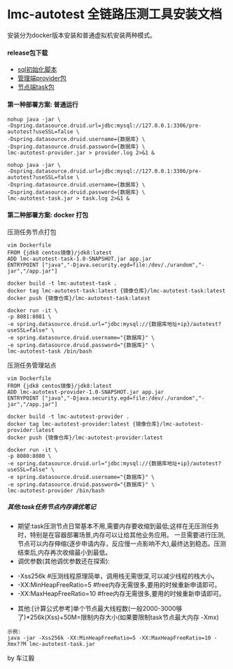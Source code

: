 # lmc-autotest 全链路压测工具安装文档
 安装分为docker版本安装和普通虚拟机安装两种模式。

#### release包下载
* [sql初始化脚本](/doc/install.sql )
* [管理端provider包](https://gitee.com/chejiangyi/lmc-autotest/releases/ )
* [节点端task包](https://gitee.com/chejiangyi/lmc-autotest/releases/ )


#### 第一种部署方案: 普通运行
```
nohup java -jar \
-Dspring.datasource.druid.url=jdbc:mysql://127.0.0.1:3306/pre-autotest?useSSL=false \
-Dspring.datasource.druid.username={数据库} \
-Dspring.datasource.druid.password={数据库} \
lmc-autotest-provider.jar > provider.log 2>&1 &

nohup java -jar \
-Dspring.datasource.druid.url=jdbc:mysql://127.0.0.1:3306/pre-autotest?useSSL=false \
-Dspring.datasource.druid.username={数据库} \
-Dspring.datasource.druid.password={数据库} \
lmc-autotest-task.jar > task.log 2>&1 &
```

#### 第二种部署方案: docker 打包
压测任务节点打包
```
vim Dockerfile
FROM {jdk8 centos镜像}/jdk8:latest
ADD lmc-autotest-task-1.0-SNAPSHOT.jar app.jar
ENTRYPOINT ["java","-Djava.security.egd=file:/dev/./urandom","-jar","/app.jar"]

docker build -t lmc-autotest-task .
docker tag lmc-autotest-task:latest {镜像仓库}/lmc-autotest-task:latest
docker push {镜像仓库}/lmc-autotest-task:latest

docker run -it \
-p 8081:8081 \
-e spring.datasource.druid.url="jdbc:mysql://{数据库地址+ip}/autotest?useSSL=false" \
-e spring.datasource.druid.username="{数据库}" \
-e spring.datasource.druid.password="{数据库}" \
lmc-autotest-task /bin/bash
```
压测任务管理站点
```
vim Dockerfile
FROM {jdk8 centos镜像}/jdk8:latest
ADD lmc-autotest-provider-1.0-SNAPSHOT.jar app.jar
ENTRYPOINT ["java","-Djava.security.egd=file:/dev/./urandom","-jar","/app.jar"]

docker build -t lmc-autotest-provider .
docker tag lmc-autotest-provider:latest {镜像仓库}/lmc-autotest-provider:latest
docker push {镜像仓库}/lmc-autotest-provider:latest

docker run -it \
-p 8080:8080 \
-e spring.datasource.druid.url="jdbc:mysql://{数据库地址+ip}/autotest?useSSL=false" \
-e spring.datasource.druid.username="{数据库}" \
-e spring.datasource.druid.password="{数据库}" \
lmc-autotest-provider /bin/bash
```

##### 其他:task任务节点内存调优笔记
- 期望:task压测节点日常基本不用,需要内存要收缩到最低;这样在无压测任务时，特别是在容器部署场景,内存可以让给其他业务应用。
一旦需要进行压测,节点可以内存伸缩(逐步申请内存，反应慢一点影响不大),最终达到稳态。压测结束后,内存再次收缩最小到最低。
- 调优参数(其他调优参数还在探索):
* -Xss256k #压测线程原理简单，调用栈无需很深,可以减少线程的栈大小。
* -XX:MinHeapFreeRatio=5 #free内存无需很多,要用的时候重新申请即可。
* -XX:MaxHeapFreeRatio=10 #free内存无需很多,要用的时候重新申请即可。
- 其他:[计算公式参考]单个节点最大线程数(一般2000-3000够了)*256k(Xss)+50M=限制内存大小(如果要限制task节点最大内存 -Xmx)
```
示例:
java -jar -Xss256k -XX:MinHeapFreeRatio=5 -XX:MaxHeapFreeRatio=10 -Xmx??M lmc-autotest-task.jar
```

by 车江毅